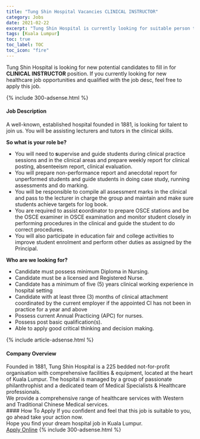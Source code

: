 ```yaml
---
title: "Tung Shin Hospital Vacancies CLINICAL INSTRUCTOR" 
category: Jobs 
date: 2021-02-22 
excerpt: "Tung Shin Hospital is currently looking for suitable person to fill in the CLINICAL INSTRUCTOR which positioned at Kuala Lumpur" 
tags: [Kuala Lumpur] 
toc: true 
toc_label: TOC 
toc_icon: "fire" 
--- 
```


<p>Tung Shin Hospital is looking for new potential candidates to fill in for <b>CLINICAL INSTRUCTOR</b> position. If you currently looking for new healthcare job opportunities and qualified with the job desc, feel free to apply this job.
</p>{% include 300-adsense.html %} 
<div><div><h4>Job Description</h4></div><div><div><span><div><p>A well-known, established hospital founded in 1881, is&#160;looking for talent to join us.&#160;You will be assisting lecturers and tutors in the clinical skills.</p><p><strong>So what is your role be?</strong></p><ul><li>You will need to<strong> s</strong>upervise and guide students during clinical practice sessions and in the clinical areas and prepare weekly report for clinical posting, absenteeism report, clinical evaluation.</li><li>You will prepare non-performance report and anecdotal report for unperformed students and guide students in doing case study, running assessments and do marking.</li><li>You will be responsible to compile all assessment marks in the clinical and pass to the lecturer in charge the group and maintain and make sure students achieve targets for log book.</li><li>You are required to assist<strong> c</strong>oordinator to prepare OSCE stations and be the OSCE examiner in OSCE examination and monitor student closely in performing procedures in the clinical and guide the student to do correct procedures.</li><li>You will also participate in education fair and college activities to improve student enrolment and perform other duties as assigned by the Principal.</li></ul><p><strong>Who are we looking for?</strong></p><ul><li>Candidate must possess minimum Diploma in Nursing.</li><li>Candidate must be a licensed and Registered Nurse.</li><li>Candidate has a minimum of five (5) years clinical working experience in hospital setting</li><li>Candidate with at least three (3) months of clinical attachment coordinated by the current employer if the appointed CI has not been in practice for a year and above</li><li>Possess current Annual Practicing (APC) for nurses.</li><li>Possess post basic qualification(s).</li><li>Able to apply good critical thinking and decision making.</li></ul></div></span></div></div></div> 
{% include article-adsense.html %} 
<div><div><h4>Company Overview</h4></div><div><div><span><div><div>Founded in 1881, Tung Shin Hospital is a 225 bedded not-for-profit organisation with comprehensive facilities &amp; equipment, located at the heart of Kuala Lumpur. The hospital is managed by a group of passionate philanthrophist and a dedicated team of Medical Specialists &amp; Healthcare professionals.</div>
<div>We provide a comprehensive range of healthcare services with Western and Traditional Chinese Medical services.</div></div></span></div></div></div> 
#### How To Apply 
If you confident and feel that this job is suitable to you, go ahead take your action now. <br/> 
Hope you find your dream hospital job in Kuala Lumpur. <br/> 
<a href="https://www.jobstreet.com.my/en/job/clinical-instructor-4487091?jobId=jobstreet-my-job-4487091" class="btn btn--warning" target="_blank" rel="nofollow noopenner">Apply Online</a> 
{% include 300-adsense.html %} 